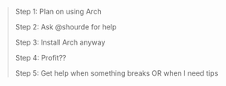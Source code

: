 > Step 1: Plan on using Arch
> 
> Step 2: Ask @shourde for help
> 
> Step 3: Install Arch anyway
> 
> Step 4: Profit??
>
> Step 5: Get help when something breaks OR when I need tips
> 
